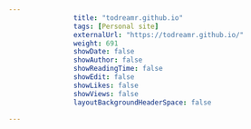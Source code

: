 ---
                title: "todreamr.github.io"
                tags: [Personal site]
                externalUrl: "https://todreamr.github.io/"
                weight: 691
                showDate: false
                showAuthor: false
                showReadingTime: false
                showEdit: false
                showLikes: false
                showViews: false
                layoutBackgroundHeaderSpace: false
                ---
